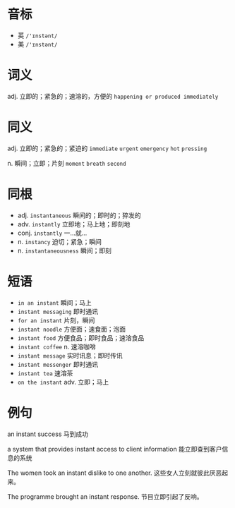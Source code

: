 # 音标

- 英 `/'ɪnstənt/`
- 美 `/'ɪnstənt/`

# 词义

adj. 立即的；紧急的；速溶的，方便的
`happening or produced immediately`

# 同义

adj. 立即的；紧急的；紧迫的
`immediate` `urgent` `emergency` `hot` `pressing`

n. 瞬间；立即；片刻
`moment` `breath` `second`

# 同根

- adj. `instantaneous` 瞬间的；即时的；猝发的
- adv. `instantly` 立即地；马上地；即刻地
- conj. `instantly` 一…就…
- n. `instancy` 迫切；紧急；瞬间
- n. `instantaneousness` 瞬间；即刻

# 短语

- `in an instant` 瞬间；马上
- `instant messaging` 即时通讯
- `for an instant` 片刻，瞬间
- `instant noodle` 方便面；速食面；泡面
- `instant food` 方便食品；即时食品；速溶食品
- `instant coffee` n. 速溶咖啡
- `instant message` 实时讯息；即时传讯
- `instant messenger` 即时通讯
- `instant tea` 速溶茶
- `on the instant` adv. 立即；马上

# 例句

an instant success
马到成功

a system that provides instant access to client information
能立即查到客户信息的系统

The women took an instant dislike to one another.
这些女人立刻就彼此厌恶起来。

The programme brought an instant response.
节目立即引起了反响。


